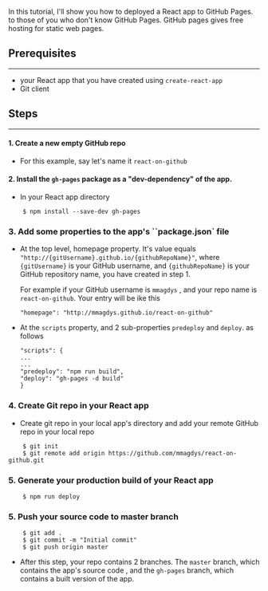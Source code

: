 

In this tutorial, I'll show you how to deployed a React app to GitHub Pages. to those of you who don't know GitHub Pages. GitHub pages gives free hosting for static web pages.

## Prerequisites
---
- your React app that you have created using  ``create-react-app``
- Git client


## Steps
---
#### 1. Create a new empty GitHub repo

- For this example, say let's name it ``react-on-github``


#### 2. Install the ``gh-pages`` package as a "dev-dependency" of the app. 

- In your React app directory
        
```
    $ npm install --save-dev gh-pages 
```
   

### 3. Add some properties to the app's ``package.json` file

- At the top level, homepage property.
It's value equals ``"http://{gitUsername}.github.io/{githubRepoName}"``, where `{gitUsername}` is your GitHub username, and `{githubRepoName}` is your GitHub repository name, you have created in step 1.

    For example if your GitHub username is ``mmagdys`` , and your repo name is ``react-on-github``. Your entry will be ike this
    ```
    "homepage": "http://mmagdys.github.io/react-on-github"
    ```
- At the `scripts` property, and 2 sub-properties `predeploy` and `deploy`. as follows

    ```
    "scripts": {
    ...
    ...
    "predeploy": "npm run build",
    "deploy": "gh-pages -d build"
    }

    ```

### 4. Create Git repo in your React app

- Create git repo in your local app's directory and add your remote GitHub repo in your local repo

```
    $ git init
    $ git remote add origin https://github.com/mmagdys/react-on-github.git
```


### 5. Generate your production build of your React app

```
    $ npm run deploy
```

### 5. Push your source code to master branch

```
    $ git add .
    $ git commit -m "Initial commit"
    $ git push origin master

```

- After this step, your repo contains 2 branches. The `master` branch, which contains the app's source code , and the `gh-pages` branch, which contains a built version of the app.
